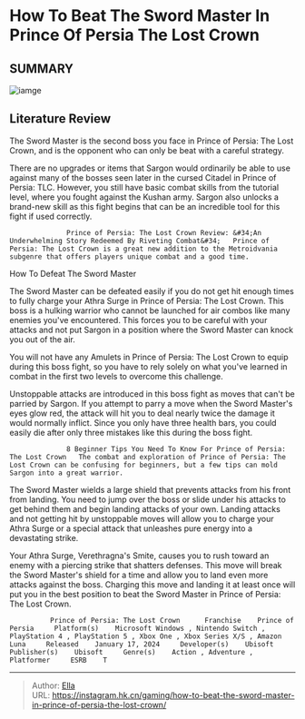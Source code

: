 # How To Beat The Sword Master In Prince Of Persia The Lost Crown


## SUMMARY 

![iamge](https://static1.srcdn.com/wordpress/wp-content/uploads/2024/01/image-30-52.jpg)

## Literature Review

The Sword Master is the second boss you face in Prince of Persia: The Lost Crown, and is the opponent who can only be beat with a careful strategy.





There are no upgrades or items that Sargon would ordinarily be able to use against many of the bosses seen later in the cursed Citadel in Prince of Persia: TLC. However, you still have basic combat skills from the tutorial level, where you fought against the Kushan army. Sargon also unlocks a brand-new skill as this fight begins that can be an incredible tool for this fight if used correctly.




                  Prince of Persia: The Lost Crown Review: &#34;An Underwhelming Story Redeemed By Riveting Combat&#34;   Prince of Persia: The Lost Crown is a great new addition to the Metroidvania subgenre that offers players unique combat and a good time.   


 How To Defeat The Sword Master 
          

The Sword Master can be defeated easily if you do not get hit enough times to fully charge your Athra Surge in Prince of Persia: The Lost Crown. This boss is a hulking warrior who cannot be launched for air combos like many enemies you&#39;ve encountered. This forces you to be careful with your attacks and not put Sargon in a position where the Sword Master can knock you out of the air.



You will not have any Amulets in Prince of Persia: The Lost Crown to equip during this boss fight, so you have to rely solely on what you&#39;ve learned in combat in the first two levels to overcome this challenge.







Unstoppable attacks are introduced in this boss fight as moves that can&#39;t be parried by Sargon. If you attempt to parry a move when the Sword Master&#39;s eyes glow red, the attack will hit you to deal nearly twice the damage it would normally inflict. Since you only have three health bars, you could easily die after only three mistakes like this during the boss fight.

                  8 Beginner Tips You Need To Know For Prince of Persia: The Lost Crown   The combat and exploration of Prince of Persia: The Lost Crown can be confusing for beginners, but a few tips can mold Sargon into a great warrior.   

The Sword Master wields a large shield that prevents attacks from his front from landing. You need to jump over the boss or slide under his attacks to get behind them and begin landing attacks of your own. Landing attacks and not getting hit by unstoppable moves will allow you to charge your Athra Surge or a special attack that unleashes pure energy into a devastating strike.

Your Athra Surge, Verethragna&#39;s Smite, causes you to rush toward an enemy with a piercing strike that shatters defenses. This move will break the Sword Master&#39;s shield for a time and allow you to land even more attacks against the boss. Charging this move and landing it at least once will put you in the best position to beat the Sword Master in Prince of Persia: The Lost Crown.




              Prince of Persia: The Lost Crown      Franchise    Prince of Persia     Platform(s)    Microsoft Windows , Nintendo Switch , PlayStation 4 , PlayStation 5 , Xbox One , Xbox Series X/S , Amazon Luna     Released    January 17, 2024     Developer(s)    Ubisoft     Publisher(s)    Ubisoft     Genre(s)    Action , Adventure , Platformer     ESRB    T      


---

> Author: [Ella](https://instagram.hk.cn/)  
> URL: https://instagram.hk.cn/gaming/how-to-beat-the-sword-master-in-prince-of-persia-the-lost-crown/  

